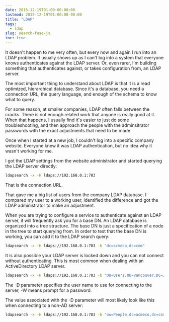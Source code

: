 ```yaml
---
date: 2015-12-19T01:00:00-08:00
lastmod: 2015-12-19T01:00:00-08:00
title: "LDAP"
tags:
  - ldap
slug: search-fuse-js
toc: true
---
```


It doesn't happen to me very often, but every now and again I run into an LDAP
problem. It usually shows up as I can't log into a system that everyone knows
authenticates against the LDAP server. Or, even rarer, I'm building something
that authenticates against, or takes configuration from, an LDAP server.

The most important thing to understand about LDAP is that it is a read
optimized, hierarchical database. Since it's a database, you need a connection
URL, the query language, and enough of the schema to know what to query.

For some reason, at smaller companies, LDAP often falls between the cracks.
There is not enough related work that anyone is really good at it. When that
happens, I usually find it's easier to just do some troubleshooting, and then
approach the people with the adminsitrator passwords with the exact adjustments
that need to be made.

Once when I started at a new job, I couldn't log into a specific company
website. Everyone knew it was LDAP authentication, but no idea why it wasn't
working for me.

I got the LDAP settings from the website administrator and started querying the
LDAP server directly:

```sh
ldapsearch -x -H ldaps://192.168.0.1:783
```

That is the connection URL.

That gave me a big list of users from the company LDAP database. I compared my
user to a working user, identified the difference and got the LDAP
administrator to make an adjustment.

When you are trying to configure a service to authenticate against an LDAP
server, it will frequently ask you for a base DN. An LDAP database is organized
into a tree structure. The base DN is just a specification of a node in the
tree to start querying from. In order to test that the base DN is working, you
can add it to the LDAP search query:

```sh
ldapsearch -x -H ldaps://192.168.0.1:783 -b "dc=acmeco,dc=com"
```

It is also possible your LDAP server is locked down and you can not connect
without authenticating. This is most common when dealing with an
ActiveDirectory LDAP server.

```sh
ldapsearch -x -H ldaps://192.168.0.1:783 -b "OU=Users,OU=Vancouver,DC=Jokers,DC=com" -Duser@joker.com -W
```

The -D parameter specifies the user name to use for connecting to the server,
-W means prompt for a password.

The value associated with the -D parameter will most likely look like this when
connecting to a non-AD server:

```sh
ldapsearch -x -H ldaps://192.168.0.1:783 -b "ou=People,dc=acmeco,dc=com" -D"uid=tk,ou=People,dc=acmeco,dc=com" -W
```

